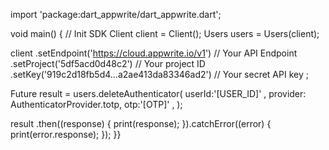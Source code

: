 import 'package:dart_appwrite/dart_appwrite.dart';

void main() { // Init SDK
  Client client = Client();
  Users users = Users(client);

  client
    .setEndpoint('https://cloud.appwrite.io/v1') // Your API Endpoint
    .setProject('5df5acd0d48c2') // Your project ID
    .setKey('919c2d18fb5d4...a2ae413da83346ad2') // Your secret API key
  ;

  Future result = users.deleteAuthenticator(
    userId:'[USER_ID]' ,
    provider: AuthenticatorProvider.totp,
    otp:'[OTP]' ,
  );

  result
    .then((response) {
      print(response);
    }).catchError((error) {
      print(error.response);
  });
}}